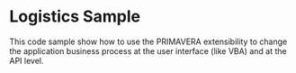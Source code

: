 # Logistics Sample 

This code sample show how to use the PRIMAVERA extensibility to change the application business process at the user interface (like VBA) and at the API level.
